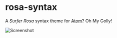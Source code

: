 # rosa-syntax

A *Surfer Rosa* syntax theme for [Atom](https://atom.io/)? Oh My Golly!

![Screenshot](http://mazz.io/img/rosa-syntax/screenshot.png)
